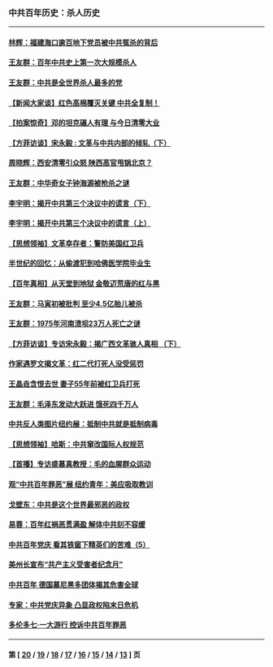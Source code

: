 ### 中共百年历史：杀人历史
---
#### [林辉：福建海口逾百地下党员被中共冤杀的背后](../../pages/nf1176106/n13878946.md?01310430) 
#### [王友群：百年中共史上第一次大规模杀人](../../pages/nf1176106/n13863785.md?01310430) 
#### [王友群：中共是全世界杀人最多的党](../../pages/nf1176106/n13860689.md?01310430) 
#### [【新闻大家谈】红色高棉覆灭关键 中共全复制！](../../pages/nf1176106/n13850222.md?01310430) 
#### [【拍案惊奇】邓的坦克碾人有理 与今日清零大业](../../pages/nf1176106/n13729574.md?01310430) 
#### [【方菲访谈】宋永毅 : 文革与中共内部的倾轧（下）](../../pages/nf1176106/n13486836.md?01310430) 
#### [周晓辉：西安清零引众怒 陕西高官甩锅北京？](../../pages/nf1176106/n13484627.md?01310430) 
#### [王友群：中华奇女子钟海源被枪杀之谜](../../pages/nf1176106/n13430555.md?01310430) 
#### [李宇明：揭开中共第三个决议中的谎言（下）](../../pages/nf1176106/n13389389.md?01310430) 
#### [李宇明：揭开中共第三个决议中的谎言（上）](../../pages/nf1176106/n13388697.md?01310430) 
#### [【思想领袖】文革幸存者：警防美国红卫兵](../../pages/nf1176106/n13339289.md?01310430) 
#### [半世纪的回忆：从偷渡犯到哈佛医学院毕业生](../../pages/nf1176106/n13345328.md?01310430) 
#### [【百年真相】从天堂到地狱 金敬迈荒唐的红与黑](../../pages/nf1176106/n13336995.md?01310430) 
#### [王友群：马寅初被批判 至少4.5亿胎儿被杀](../../pages/nf1176106/n13260313.md?01310430) 
#### [王友群：1975年河南溃坝23万人死亡之谜](../../pages/nf1176106/n13231576.md?01310430) 
#### [【方菲访谈】专访宋永毅：揭广西文革骇人真相 （下）](../../pages/nf1176106/n13209074.md?01310430) 
#### [作家遇罗文揭文革：红二代打死人没受惩罚](../../pages/nf1176106/n13205254.md?01310430) 
#### [王晶垚含恨去世 妻子55年前被红卫兵打死](../../pages/nf1176106/n13203590.md?01310430) 
#### [王友群：毛泽东发动大跃进 饿死四千万人](../../pages/nf1176106/n13177158.md?01310430) 
#### [中共反人类图片纽约展：抵制中共就是抵制病毒](../../pages/nf1176106/n13115371.md?01310430) 
#### [【思想领袖】哈斯：中共窜改国际人权规范](../../pages/nf1176106/n13053647.md?01310430) 
#### [【首播】专访盛慕真教授：毛的血腥群众运动](../../pages/nf1176106/n13091782.md?01310430) 
#### [观“中共百年罪恶”展 纽约青年：美应吸取教训](../../pages/nf1176106/n13085246.md?01310430) 
#### [戈壁东：中共是这个世界最邪恶的政权](../../pages/nf1176106/n13085641.md?01310430) 
#### [易蓉：百年红祸恶贯满盈 解体中共刻不容缓](../../pages/nf1176106/n13084455.md?01310430) 
#### [中共百年党庆 看其铁窗下精英们的苦难（5）](../../pages/nf1176106/n13076766.md?01310430) 
#### [美州长宣布“共产主义受害者纪念月”](../../pages/nf1176106/n13074024.md?01310430) 
#### [中共百年 德国慕尼黑多团体揭其危害全球](../../pages/nf1176106/n13068873.md?01310430) 
#### [专家：中共党庆异象 凸显政权陷末日危机](../../pages/nf1176106/n13067084.md?01310430) 
#### [多伦多七·一大游行 控诉中共百年罪恶](../../pages/nf1176106/n13062043.md?01310430) 

---
#### 第 [ [20](./20.md?01310430) / [19](./19.md?01310430) / [18](./18.md?01310430) / [17](./17.md?01310430) / [16](./16.md?01310430) / [15](./15.md?01310430) / [14](./14.md?01310430) / [13](./13.md?01310430) ] 页
